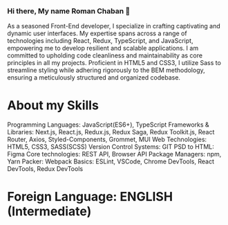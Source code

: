 ### Hi there, My name Roman Chaban 👋
As a seasoned Front-End developer, I specialize in crafting captivating and dynamic user interfaces. My expertise spans across a range of technologies including React, Redux, TypeScript, and JavaScript, empowering me to develop resilient and scalable applications. I am committed to upholding code cleanliness and maintainability as core principles in all my projects. Proficient in HTML5 and CSS3, I utilize Sass to streamline styling while adhering rigorously to the BEM methodology, ensuring a meticulously structured and organized codebase.

# About my Skills
Programming Languages: 
JavaScript(ES6+),  TypeScript
Frameworks & Libraries: 
Next.js,  React.js, Redux.js,  Redux Saga,
Redux Toolkit.js,  React Router, Axios,
Styled-Components,  Grommet,  MUI
Web Technologies: 
HTML5,  CSS3,  SASS(SCSS)
Version Control Systems: GIT
PSD to HTML: Figma
Core technologies: 
REST API,  Browser API
Package Managers: npm,  Yarn
Packer: Webpack
Basics: 
ESLint,  VSCode, Chrome DevTools,
React DevTools, Redux DevTools

# Foreign Language: ENGLISH (Intermediate)
